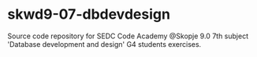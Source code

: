 # skwd9-07-dbdevdesign
Source code repository for SEDC Code Academy @Skopje 9.0 7th subject 'Database development and design' G4 students exercises.
